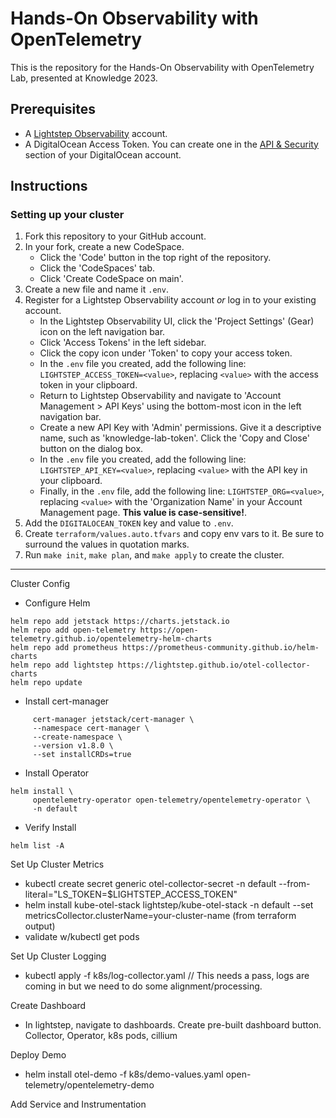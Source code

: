 # Hands-On Observability with OpenTelemetry

This is the repository for the Hands-On Observability with OpenTelemetry Lab,
presented at Knowledge 2023.

## Prerequisites

- A [Lightstep Observability](https://go.lightstep.com/developersignup.html)
  account.
- A DigitalOcean Access Token. You can create one in the
  [API & Security](https://cloud.digitalocean.com/account/api) section of your
  DigitalOcean account.

## Instructions

### Setting up your cluster

1. Fork this repository to your GitHub account.
2. In your fork, create a new CodeSpace.
    - Click the 'Code' button in the top right of the repository.
    - Click the 'CodeSpaces' tab.
    - Click 'Create CodeSpace on main'.
3. Create a new file and name it `.env`.
4. Register for a Lightstep Observability account *or* log in to your existing
   account.
    - In the Lightstep Observability UI, click the 'Project Settings' (Gear) icon
     on the left navigation bar.
    - Click 'Access Tokens' in the left sidebar.
    - Click the copy icon under 'Token' to copy your access token.
    - In the `.env` file you created, add the following line:
      `LIGHTSTEP_ACCESS_TOKEN=<value>`, replacing `<value>` with the access
      token in your clipboard.
    - Return to Lightstep Observability and navigate to 'Account Management >
      API Keys' using the bottom-most icon in the left navigation bar.
    - Create a new API Key with 'Admin' permissions. Give it a descriptive name,
      such as 'knowledge-lab-token'. Click the 'Copy and Close' button on the
      dialog box.
    - In the `.env` file you created, add the following line:
    `LIGHTSTEP_API_KEY=<value>`, replacing `<value>` with the API key in your
    clipboard.
    - Finally, in the `.env` file, add the following line:
    `LIGHTSTEP_ORG=<value>`, replacing `<value>` with the 'Organization Name' in
    your Account Management page. **This value is case-sensitive!**.
5. Add the `DIGITALOCEAN_TOKEN` key and value to `.env`.
6. Create `terraform/values.auto.tfvars` and copy env vars to it. Be sure to
   surround the values in quotation marks.
7. Run `make init`, `make plan`, and `make apply` to create the cluster.

---

Cluster Config

- Configure Helm

``` 
helm repo add jetstack https://charts.jetstack.io
helm repo add open-telemetry https://open-telemetry.github.io/opentelemetry-helm-charts
helm repo add prometheus https://prometheus-community.github.io/helm-charts
helm repo add lightstep https://lightstep.github.io/otel-collector-charts
helm repo update
```

- Install cert-manager

``` helm install \
     cert-manager jetstack/cert-manager \
     --namespace cert-manager \
     --create-namespace \
     --version v1.8.0 \
     --set installCRDs=true
```

- Install Operator

```
helm install \
     opentelemetry-operator open-telemetry/opentelemetry-operator \
     -n default
```

- Verify Install

```
helm list -A
```

Set Up Cluster Metrics

- kubectl create secret generic otel-collector-secret -n default --from-literal="LS_TOKEN=$LIGHTSTEP_ACCESS_TOKEN"
- helm install kube-otel-stack lightstep/kube-otel-stack -n default --set
  metricsCollector.clusterName=your-cluster-name (from terraform output)
- validate w/kubectl get pods

Set Up Cluster Logging

- kubectl apply -f k8s/log-collector.yaml
// This needs a pass, logs are coming in but we need to do some alignment/processing.

Create Dashboard

- In lightstep, navigate to dashboards. Create pre-built dashboard button.
Collector, Operator, k8s pods, cillium

Deploy Demo

- helm install otel-demo -f k8s/demo-values.yaml
  open-telemetry/opentelemetry-demo


Add Service and Instrumentation



